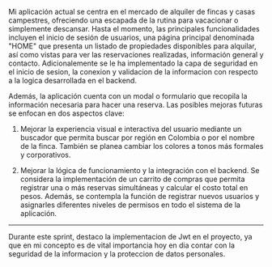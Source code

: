 

Mi aplicación actual se centra en el mercado de alquiler de fincas y casas campestres, ofreciendo una escapada de la rutina para vacacionar o simplemente descansar. Hasta el momento, las principales funcionalidades incluyen el inicio de sesión de usuarios, una página principal denominada "HOME" que presenta un listado de propiedades disponibles para alquilar, así como vistas para ver las reservaciones realizadas, información general y contacto. Adicionalemente se le ha implementado la capa de seguridad en el inicio de sesion, la conexion y validacion de la informacion con respecto a la logica desarrollada en el backend.

Además, la aplicación cuenta con un modal o formulario que recopila la información necesaria para hacer una reserva. Las posibles mejoras futuras se enfocan en dos aspectos clave:

1. Mejorar la experiencia visual e interactiva del usuario mediante un buscador que permita buscar por región en Colombia o por el nombre de la finca. También se planea cambiar los colores a tonos más formales y corporativos.

2. Mejorar la lógica de funcionamiento y la integración con el backend. Se considera la implementación de un carrito de compras que permita registrar una o más reservas simultáneas y calcular el costo total en pesos. Además, se contempla la función de registrar nuevos usuarios y asignarles diferentes niveles de permisos en todo el sistema de la aplicación.

___________________________________________________________________________________________________________

Durante este sprint, destaco la implementacion de Jwt en el proyecto, ya que en mi concepto es de vital importancia hoy en dia contar con la seguridad de la informacion y la proteccion de datos personales.
